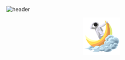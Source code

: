 ![header](https://capsule-render.vercel.app/api?type=soft&color=gradient&height=300&section=header&text=Yun%20Damin&fontSize=90&animation=fadeIn)

<p align="center">
 <img src = "./img/besiwol.png" width="100px" height="100px">
</p>
